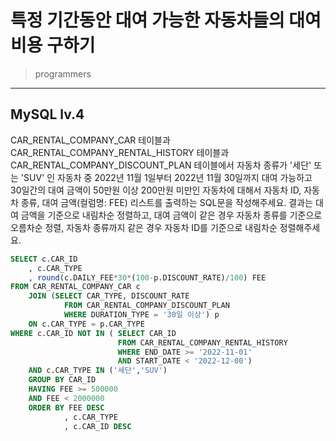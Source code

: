 # 특정 기간동안 대여 가능한 자동차들의 대여비용 구하기

> programmers
> 

---

## MySQL lv.4
CAR_RENTAL_COMPANY_CAR 테이블과 CAR_RENTAL_COMPANY_RENTAL_HISTORY 테이블과 CAR_RENTAL_COMPANY_DISCOUNT_PLAN 테이블에서 자동차 종류가 '세단' 또는 'SUV' 인 자동차 중 2022년 11월 1일부터 2022년 11월 30일까지 대여 가능하고 30일간의 대여 금액이 50만원 이상 200만원 미만인 자동차에 대해서 자동차 ID, 자동차 종류, 대여 금액(컬럼명: FEE) 리스트를 출력하는 SQL문을 작성해주세요. 결과는 대여 금액을 기준으로 내림차순 정렬하고, 대여 금액이 같은 경우 자동차 종류를 기준으로 오름차순 정렬, 자동차 종류까지 같은 경우 자동차 ID를 기준으로 내림차순 정렬해주세요.

``` sql
SELECT c.CAR_ID
    , c.CAR_TYPE
	, round(c.DAILY_FEE*30*(100-p.DISCOUNT_RATE)/100) FEE
FROM CAR_RENTAL_COMPANY_CAR c 
    JOIN (SELECT CAR_TYPE, DISCOUNT_RATE
            FROM CAR_RENTAL_COMPANY_DISCOUNT_PLAN
            WHERE DURATION_TYPE = '30일 이상') p
    ON c.CAR_TYPE = p.CAR_TYPE        
WHERE c.CAR_ID NOT IN ( SELECT CAR_ID
                        FROM CAR_RENTAL_COMPANY_RENTAL_HISTORY
                        WHERE END_DATE >= '2022-11-01'
                        AND START_DATE < '2022-12-00')
    AND c.CAR_TYPE IN ('세단','SUV')
    GROUP BY CAR_ID
    HAVING FEE >= 500000
    AND FEE < 2000000
    ORDER BY FEE DESC
            , c.CAR_TYPE
            , c.CAR_ID DESC
```
